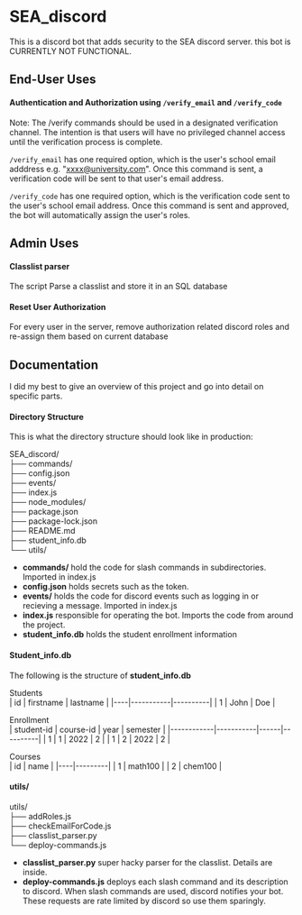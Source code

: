 # SEA_discord
This is a discord bot that adds security to the SEA discord server. this bot is CURRENTLY NOT FUNCTIONAL.

## End-User Uses

#### Authentication and Authorization using `/verify_email` and `/verify_code`
Note: The /verify commands should be used in a designated verification channel. The intention is that users will have no privileged channel access until the verification process is complete.

`/verify_email` has one required option, which is the user's school email adddress e.g. "xxxx@university.com". Once this command is sent, a verification code will be sent to that user's email address.

`/verify_code` has one required option, which is the verification code sent to the user's school email address. Once this command is sent and approved, the bot will automatically assign the user's roles.


## Admin Uses

#### Classlist parser
The script
Parse a classlist and store it in an SQL database

#### Reset User Authorization
For every user in the server, remove authorization related discord roles and re-assign them based on current database


## Documentation
I did my best to give an overview of this project and go into detail on specific parts.


#### Directory Structure
This is what the directory structure should look like in production:

SEA_discord/  
├── commands/  
├── config.json  
├── events/  
├── index.js  
├── node_modules/  
├── package.json  
├── package-lock.json  
├── README.md  
├── student_info.db  
└── utils/  


- **commands/** hold the code for slash commands in subdirectories. Imported in index.js
- **config.json** holds secrets such as the token.
- **events/** holds the code for discord events such as logging in or recieving a message. Imported in index.js
- **index.js** responsible for operating the bot. Imports the code from around the project.
- **student_info.db** holds the student enrollment information


#### Student_info.db
The following is the structure of **student_info.db**

Students  
| id | firstname | lastname |
|----|-----------|----------|
|  1 | John      | Doe      |

Enrollment  
| student-id | course-id | year | semester |
|------------|-----------|------|----------|
|          1 |         1 | 2022 |        2 |
|          1 |         2 | 2022 |        2 |

Courses  
| id |  name   |
|----|---------|
|  1 | math100 |
|  2 | chem100 |





#### utils/
utils/  
├── addRoles.js  
├── checkEmailForCode.js  
├── classlist_parser.py  
└── deploy-commands.js  

- **classlist_parser.py** super hacky parser for the classlist. Details are inside.
- **deploy-commands.js** deploys each slash command and its description to discord. When slash commands are used, discord notifies your bot. These requests are rate limited by discord so use them sparingly.

